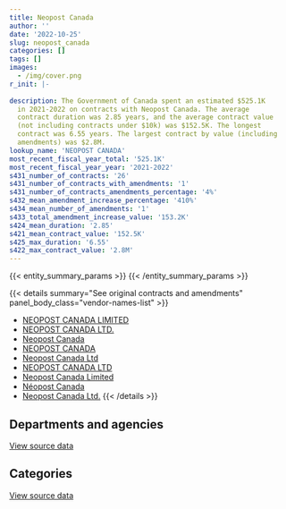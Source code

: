 ```yaml
---
title: Neopost Canada
author: ''
date: '2022-10-25'
slug: neopost_canada
categories: []
tags: []
images:
  - /img/cover.png
r_init: |-
  
description: The Government of Canada spent an estimated $525.1K
  in 2021-2022 on contracts with Neopost Canada. The average
  contract duration was 2.85 years, and the average contract value
  (not including contracts under $10k) was $152.5K. The longest
  contract was 6.55 years. The largest contract by value (including
  amendments) was $2.8M.
lookup_name: 'NEOPOST CANADA'
most_recent_fiscal_year_total: '525.1K'
most_recent_fiscal_year_year: '2021-2022'
s431_number_of_contracts: '26'
s431_number_of_contracts_with_amendments: '1'
s431_number_of_contracts_amendments_percentage: '4%'
s432_mean_amendment_increase_percentage: '410%'
s434_mean_number_of_amendments: '1'
s433_total_amendment_increase_value: '153.2K'
s424_mean_duration: '2.85'
s421_mean_contract_value: '152.5K'
s425_max_duration: '6.55'
s422_max_contract_value: '2.8M'
---
```


<script src="/rmarkdown-libs/htmlwidgets/htmlwidgets.js"></script>
<link href="/rmarkdown-libs/datatables-css/datatables-crosstalk.css" rel="stylesheet" />
<script src="/rmarkdown-libs/datatables-binding/datatables.js"></script>
<script src="/rmarkdown-libs/jquery/jquery-3.6.0.min.js"></script>
<link href="/rmarkdown-libs/dt-core-bootstrap/css/dataTables.bootstrap.min.css" rel="stylesheet" />
<link href="/rmarkdown-libs/dt-core-bootstrap/css/dataTables.bootstrap.extra.css" rel="stylesheet" />
<script src="/rmarkdown-libs/dt-core-bootstrap/js/jquery.dataTables.min.js"></script>
<script src="/rmarkdown-libs/dt-core-bootstrap/js/dataTables.bootstrap.min.js"></script>
<link href="/rmarkdown-libs/crosstalk/css/crosstalk.min.css" rel="stylesheet" />
<script src="/rmarkdown-libs/crosstalk/js/crosstalk.min.js"></script>
<script src="/rmarkdown-libs/htmlwidgets/htmlwidgets.js"></script>
<link href="/rmarkdown-libs/datatables-css/datatables-crosstalk.css" rel="stylesheet" />
<script src="/rmarkdown-libs/datatables-binding/datatables.js"></script>
<script src="/rmarkdown-libs/jquery/jquery-3.6.0.min.js"></script>
<link href="/rmarkdown-libs/dt-core-bootstrap/css/dataTables.bootstrap.min.css" rel="stylesheet" />
<link href="/rmarkdown-libs/dt-core-bootstrap/css/dataTables.bootstrap.extra.css" rel="stylesheet" />
<script src="/rmarkdown-libs/dt-core-bootstrap/js/jquery.dataTables.min.js"></script>
<script src="/rmarkdown-libs/dt-core-bootstrap/js/dataTables.bootstrap.min.js"></script>
<link href="/rmarkdown-libs/crosstalk/css/crosstalk.min.css" rel="stylesheet" />
<script src="/rmarkdown-libs/crosstalk/js/crosstalk.min.js"></script>

{{< entity_summary_params >}}
{{< /entity_summary_params >}}

{{< details summary="See original contracts and amendments" panel_body_class="vendor-names-list" >}}
- [NEOPOST CANADA LIMITED](https://search.open.canada.ca/en/ct/?sort=contract_value_f%20desc&page=1&search_text=%22NEOPOST%20CANADA%20LIMITED%22)
- [NEOPOST CANADA LTD.](https://search.open.canada.ca/en/ct/?sort=contract_value_f%20desc&page=1&search_text=%22NEOPOST%20CANADA%20LTD.%22)
- [Neopost Canada](https://search.open.canada.ca/en/ct/?sort=contract_value_f%20desc&page=1&search_text=%22Neopost%20Canada%22)
- [NEOPOST CANADA](https://search.open.canada.ca/en/ct/?sort=contract_value_f%20desc&page=1&search_text=%22NEOPOST%20CANADA%22)
- [Neopost Canada Ltd](https://search.open.canada.ca/en/ct/?sort=contract_value_f%20desc&page=1&search_text=%22Neopost%20Canada%20Ltd%22)
- [NEOPOST CANADA LTD](https://search.open.canada.ca/en/ct/?sort=contract_value_f%20desc&page=1&search_text=%22NEOPOST%20CANADA%20LTD%22)
- [Neopost Canada Limited](https://search.open.canada.ca/en/ct/?sort=contract_value_f%20desc&page=1&search_text=%22Neopost%20Canada%20Limited%22)
- [Néopost Canada](https://search.open.canada.ca/en/ct/?sort=contract_value_f%20desc&page=1&search_text=%22N%c3%a9opost%20Canada%22)
- [Neopost Canada Ltd.](https://search.open.canada.ca/en/ct/?sort=contract_value_f%20desc&page=1&search_text=%22Neopost%20Canada%20Ltd.%22)
{{< /details >}}

## Departments and agencies

<div id="htmlwidget-1" style="width:100%;height:auto;" class="datatables html-widget"></div>
<script type="application/json" data-for="htmlwidget-1">{"x":{"style":"bootstrap","filter":"none","vertical":false,"data":[["<a href=\"/departments/aafc-aac/\">Agriculture and Agri-Food Canada<\/a>","<a href=\"/departments/aandc-aadnc/\">Crown-Indigenous Relations and Northern Affairs Canada<\/a>","<a href=\"/departments/cic/\">Immigration, Refugees and Citizenship Canada<\/a>","<a href=\"/departments/cra-arc/\">Canada Revenue Agency<\/a>","<a href=\"/departments/hc-sc/\">Health Canada<\/a>","<a href=\"/departments/ic/\">Innovation, Science and Economic Development Canada<\/a>","<a href=\"/departments/isc-sac/\">Indigenous Services Canada<\/a>","<a href=\"/departments/jus/\">Department of Justice Canada<\/a>","<a href=\"/departments/nrcan-rncan/\">Natural Resources Canada<\/a>","<a href=\"/departments/pbc-clcc/\">Parole Board of Canada<\/a>","<a href=\"/departments/pch/\">Canadian Heritage<\/a>","<a href=\"/departments/ppsc-sppc/\">Public Prosecution Service of Canada<\/a>","<a href=\"/departments/pwgsc-tpsgc/\">Public Services and Procurement Canada<\/a>","<a href=\"/departments/tbs-sct/\">Treasury Board of Canada Secretariat<\/a>","<a href=\"/departments/vac-acc/\">Veterans Affairs Canada<\/a>"],[null,3245.69,17510.93,43490.77,6034.8,3400.45,3245.69,24848.24,45281.52,16385.98,14835.99,39950.86,777620.66,16510.35,4083.84],[10107.85,17967.2,2731.41,null,6051.34,3409.77,17967.2,null,37299.04,27812.36,null,5577.97,779751.13,19244.54,null],[null,null,2723.95,null,4034.22,null,null,null,37197.13,17795.91,null,null,777620.66,19191.96,null],[null,null,null,null,null,null,null,null,37197.13,null,null,null,468702.87,19191.96,null]],"container":"<table class=\"table table-striped table-hover row-border order-column display\">\n  <thead>\n    <tr>\n      <th>Department<\/th>\n      <th>2018-2019<\/th>\n      <th>2019-2020<\/th>\n      <th>2020-2021<\/th>\n      <th>2021-2022<\/th>\n    <\/tr>\n  <\/thead>\n<\/table>","options":{"order":[[4,"desc"]],"pageLength":10,"autoWidth":true,"columnDefs":[{"targets":1,"render":"function(data, type, row, meta) {\n    return type !== 'display' ? data : DTWidget.formatCurrency(data, \"$\", 2, 3, \",\", \".\", true, null);\n  }"},{"targets":2,"render":"function(data, type, row, meta) {\n    return type !== 'display' ? data : DTWidget.formatCurrency(data, \"$\", 2, 3, \",\", \".\", true, null);\n  }"},{"targets":3,"render":"function(data, type, row, meta) {\n    return type !== 'display' ? data : DTWidget.formatCurrency(data, \"$\", 2, 3, \",\", \".\", true, null);\n  }"},{"targets":4,"render":"function(data, type, row, meta) {\n    return type !== 'display' ? data : DTWidget.formatCurrency(data, \"$\", 2, 3, \",\", \".\", true, null);\n  }"},{"width":"16%","targets":[1,2,3,4]},{"className":"dt-right","targets":[1,2,3,4]}],"orderClasses":false}},"evals":["options.columnDefs.0.render","options.columnDefs.1.render","options.columnDefs.2.render","options.columnDefs.3.render"],"jsHooks":[]}</script>
<p class="text-right">
<a href="https://github.com/GoC-Spending/contracts-data/tree/main/data/out/vendors/neopost_canada/summary_by_fiscal_year_by_department.csv" class="source-data-link btn btn-link">View source data</a>
</p>

## Categories

<div id="htmlwidget-2" style="width:100%;height:auto;" class="datatables html-widget"></div>
<script type="application/json" data-for="htmlwidget-2">{"x":{"style":"bootstrap","filter":"none","vertical":false,"data":[["<a href=\"/categories/office_management/\">Office management<\/a>","<a href=\"/categories/information_technology/\">Information technology<\/a>"],[139524.81,876920.96],[87411.77,840508.05],[61751.21,796812.63],[37197.13,487894.83]],"container":"<table class=\"table table-striped table-hover row-border order-column display\">\n  <thead>\n    <tr>\n      <th>Category<\/th>\n      <th>2018-2019<\/th>\n      <th>2019-2020<\/th>\n      <th>2020-2021<\/th>\n      <th>2021-2022<\/th>\n    <\/tr>\n  <\/thead>\n<\/table>","options":{"order":[[4,"desc"]],"dom":"t","pageLength":30,"autoWidth":true,"columnDefs":[{"targets":1,"render":"function(data, type, row, meta) {\n    return type !== 'display' ? data : DTWidget.formatCurrency(data, \"$\", 2, 3, \",\", \".\", true, null);\n  }"},{"targets":2,"render":"function(data, type, row, meta) {\n    return type !== 'display' ? data : DTWidget.formatCurrency(data, \"$\", 2, 3, \",\", \".\", true, null);\n  }"},{"targets":3,"render":"function(data, type, row, meta) {\n    return type !== 'display' ? data : DTWidget.formatCurrency(data, \"$\", 2, 3, \",\", \".\", true, null);\n  }"},{"targets":4,"render":"function(data, type, row, meta) {\n    return type !== 'display' ? data : DTWidget.formatCurrency(data, \"$\", 2, 3, \",\", \".\", true, null);\n  }"},{"width":"16%","targets":[1,2,3,4]},{"className":"dt-right","targets":[1,2,3,4]}],"orderClasses":false,"lengthMenu":[10,25,30,50,100]}},"evals":["options.columnDefs.0.render","options.columnDefs.1.render","options.columnDefs.2.render","options.columnDefs.3.render"],"jsHooks":[]}</script>
<p class="text-right">
<a href="https://github.com/GoC-Spending/contracts-data/tree/main/data/out/vendors/neopost_canada/summary_by_fiscal_year_by_category.csv" class="source-data-link btn btn-link">View source data</a>
</p>

